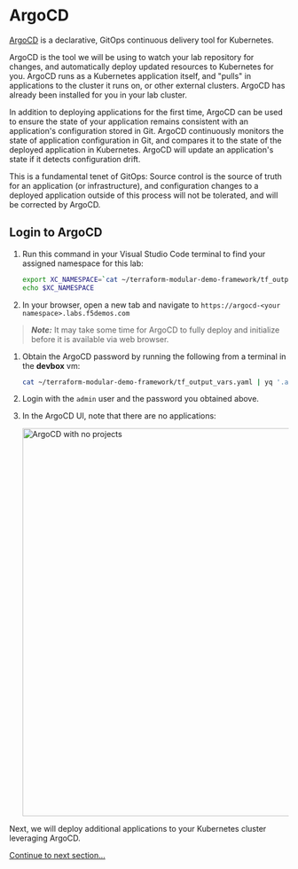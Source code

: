 # ArgoCD

[ArgoCD](https://argoproj.github.io/cd/) is a declarative, GitOps continuous delivery tool for Kubernetes.

ArgoCD is the tool we will be using to watch your lab repository for changes, and automatically deploy updated resources to Kubernetes for you. ArgoCD runs as a Kubernetes application itself, and "pulls" in applications to the cluster it runs on, or other external clusters. ArgoCD has already been installed for you in your lab cluster.

In addition to deploying applications for the first time, ArgoCD can be used to ensure the state of your application remains consistent with an application's configuration stored in Git. ArgoCD continuously monitors the state of application configuration in Git, and compares it to the state of the deployed application in Kubernetes. ArgoCD will update an application's state if it detects configuration drift.

This is a fundamental tenet of GitOps: Source control is the source of truth for an application (or infrastructure), and configuration changes to a deployed application outside of this process will not be tolerated, and will be corrected by ArgoCD.

## Login to ArgoCD

1. Run this command in your Visual Studio Code terminal to find your assigned namespace for this lab:

    ```bash
    export XC_NAMESPACE=`cat ~/terraform-modular-demo-framework/tf_output_vars.yaml | yq '.namespace'`
    echo $XC_NAMESPACE
    ```

1. In your browser, open a new tab and navigate to `https://argocd-<your namespace>.labs.f5demos.com`

> ***Note:*** It may take some time for ArgoCD to fully deploy and initialize before it is available via web browser.

1. Obtain the ArgoCD password by running the following from a terminal in the **devbox** vm:

    ```bash
    cat ~/terraform-modular-demo-framework/tf_output_vars.yaml | yq '.argocd_password'
    ```

1. Login with the `admin` user and the password you obtained above.

1. In the ArgoCD UI, note that there are no applications:

    <img src="assets/argocd-empty.png" alt="ArgoCD with no projects" width="700"/>

Next, we will deploy additional applications to your Kubernetes cluster leveraging ArgoCD.

[Continue to next section...](infra-apps.md)
